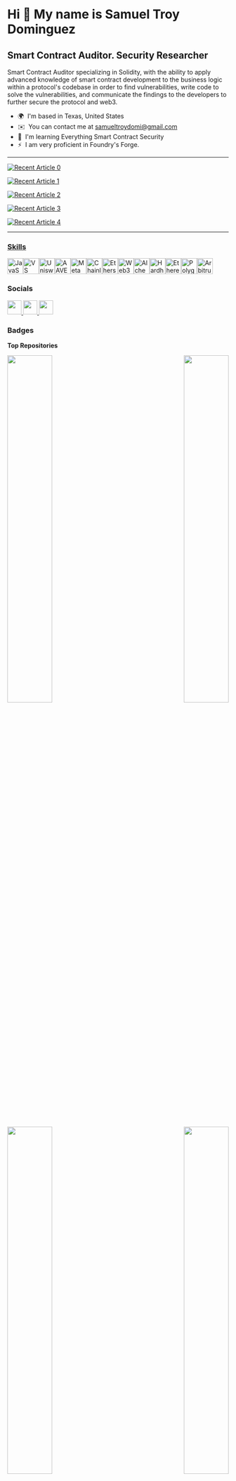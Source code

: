Hi 👋 My name is Samuel Troy Dominguez
======================================

Smart Contract Auditor. Security Researcher
-------------------------------------------

Smart Contract Auditor specializing in Solidity, with the ability to apply advanced knowledge of smart contract development to the business logic within a protocol's codebase in order to find vulnerabilities, write code to solve the vulnerabilities, and communicate the findings to the developers to further secure the protocol and web3.

* 🌍  I'm based in Texas, United States
* ✉️  You can contact me at [samueltroydomi@gmail.com](mailto:samueltroydomi@gmail.com)
* 🧠  I'm learning Everything Smart Contract Security
* ⚡  I am very proficient in Foundry's Forge.

---
<a target="_blank" href="https://github-readme-medium-recent-article.vercel.app/medium/@samtdomi/0"><img src="https://github-readme-medium-recent-article.vercel.app/medium/@samtdomi/0" alt="Recent Article 0"> 

<a target="_blank" href="https://github-readme-medium-recent-article.vercel.app/medium/@samtdomi/1"><img src="https://github-readme-medium-recent-article.vercel.app/medium/@samtdomi/1" alt="Recent Article 1"> 

<a target="_blank" href="https://github-readme-medium-recent-article.vercel.app/medium/@samtdomi/2"><img src="https://github-readme-medium-recent-article.vercel.app/medium/@samtdomi/2" alt="Recent Article 2"> 

<a target="_blank" href="https://github-readme-medium-recent-article.vercel.app/medium/@samtdomi/3"><img src="https://github-readme-medium-recent-article.vercel.app/medium/@samtdomi/3" alt="Recent Article 3"> 

<a target="_blank" href="https://github-readme-medium-recent-article.vercel.app/medium/@samtdomi/4"><img src="https://github-readme-medium-recent-article.vercel.app/medium/@samtdomi/4" alt="Recent Article 4"> 

---

### Skills


<p align="left">
<a href="https://developer.mozilla.org/en-US/docs/Web/JavaScript" target="_blank" rel="noreferrer"><img src="https://raw.githubusercontent.com/danielcranney/readme-generator/main/public/icons/skills/javascript-colored.svg" width="36" height="36" alt="JavaScript" /></a><a href="https://code.visualstudio.com/" target="_blank" rel="noreferrer"><img src="https://raw.githubusercontent.com/danielcranney/readme-generator/main/public/icons/skills/visualstudiocode.svg" width="36" height="36" alt="VS Code" /></a><a href="https://uniswap.org/" target="_blank" rel="noreferrer"><img src="https://raw.githubusercontent.com/danielcranney/readme-generator/main/public/icons/skills/uniswap-colored.svg" width="36" height="36" alt="Uniswap" /></a><a href="https://aave.com/" target="_blank" rel="noreferrer"><img src="https://raw.githubusercontent.com/danielcranney/readme-generator/main/public/icons/skills/aave-colored.svg" width="36" height="36" alt="AAVE" /></a><a href="https://metamask.io/" target="_blank" rel="noreferrer"><img src="https://raw.githubusercontent.com/danielcranney/readme-generator/main/public/icons/skills/metamask-colored.svg" width="36" height="36" alt="MetaMask" /></a><a href="https://chain.link/" target="_blank" rel="noreferrer"><img src="https://raw.githubusercontent.com/danielcranney/readme-generator/main/public/icons/skills/chainlink-colored.svg" width="36" height="36" alt="Chainlink" /></a><a href="https://ethers.io" target="_blank" rel="noreferrer"><img src="https://raw.githubusercontent.com/danielcranney/readme-generator/main/public/icons/skills/ethers-colored.svg" width="36" height="36" alt="Ethers" /></a><a href="https://web3js.readthedocs.io/en/v1.7.1/#" target="_blank" rel="noreferrer"><img src="https://raw.githubusercontent.com/danielcranney/readme-generator/main/public/icons/skills/web3js-colored.svg" width="36" height="36" alt="Web3Js" /></a><a href="https://docs.alchemy.com/alchemy/documentation/alchemy-web3" target="_blank" rel="noreferrer"><img src="https://raw.githubusercontent.com/danielcranney/readme-generator/main/public/icons/skills/alchemy-colored.svg" width="36" height="36" alt="Alchemy" /></a><a href="https://hardhat.org/" target="_blank" rel="noreferrer"><img src="https://raw.githubusercontent.com/danielcranney/readme-generator/main/public/icons/skills/hardhat-colored.svg" width="36" height="36" alt="Hardhat" /></a><a href="https://ethereum.org/en/" target="_blank" rel="noreferrer"><img src="https://raw.githubusercontent.com/danielcranney/readme-generator/main/public/icons/skills/ethereum-colored.svg" width="36" height="36" alt="Ethereum" /></a><a href="https://polygon.technology/" target="_blank" rel="noreferrer"><img src="https://raw.githubusercontent.com/danielcranney/readme-generator/main/public/icons/skills/polygon-colored.svg" width="36" height="36" alt="Polygon" /></a><a href="https://portal.arbitrum.one/" target="_blank" rel="noreferrer"><img src="https://raw.githubusercontent.com/danielcranney/readme-generator/main/public/icons/skills/arbitrum-colored.svg" width="36" height="36" alt="Arbitrum" /></a>
</p>


### Socials

<p align="left"> <a href="https://www.github.com/samtdomi" target="_blank" rel="noreferrer"> <picture> <source media="(prefers-color-scheme: dark)" srcset="https://raw.githubusercontent.com/danielcranney/readme-generator/main/public/icons/socials/github-dark.svg" /> <source media="(prefers-color-scheme: light)" srcset="https://raw.githubusercontent.com/danielcranney/readme-generator/main/public/icons/socials/github.svg" /> <img src="https://raw.githubusercontent.com/danielcranney/readme-generator/main/public/icons/socials/github.svg" width="32" height="32" /> </picture> </a> <a href="https://www.linkedin.com/in/samuel-dominguez-304063155/" target="_blank" rel="noreferrer"> <picture> <source media="(prefers-color-scheme: dark)" srcset="https://raw.githubusercontent.com/danielcranney/readme-generator/main/public/icons/socials/linkedin-dark.svg" /> <source media="(prefers-color-scheme: light)" srcset="https://raw.githubusercontent.com/danielcranney/readme-generator/main/public/icons/socials/linkedin.svg" /> <img src="https://raw.githubusercontent.com/danielcranney/readme-generator/main/public/icons/socials/linkedin.svg" width="32" height="32" /> </picture> </a> <a href="http://www.medium.com/@samtdomi" target="_blank" rel="noreferrer"> <picture> <source media="(prefers-color-scheme: dark)" srcset="https://raw.githubusercontent.com/danielcranney/readme-generator/main/public/icons/socials/medium-dark.svg" /> <source media="(prefers-color-scheme: light)" srcset="https://raw.githubusercontent.com/danielcranney/readme-generator/main/public/icons/socials/medium.svg" /> <img src="https://raw.githubusercontent.com/danielcranney/readme-generator/main/public/icons/socials/medium.svg" width="32" height="32" /> </picture> </a></p>

### Badges

<b>Top Repositories</b>

<div width="100%" align="center"><a href="https://github.com/samtdomi/Audits-Security-Reviews" align="left"><img align="left" width="45%" src="https://github-readme-stats.vercel.app/api/pin/?username=samtdomi&repo=Audits-Security-Reviews&title_color=0891b2&text_color=ffffff&icon_color=0891b2&bg_color=1c1917&hide_border=true&locale=en" /></a><a href="https://github.com/samtdomi/FOundry-Nft" align="right"><img align="right" width="45%" src="https://github-readme-stats.vercel.app/api/pin/?username=samtdomi&repo=FOundry-Nft&title_color=0891b2&text_color=ffffff&icon_color=0891b2&bg_color=1c1917&hide_border=true&locale=en" /></a></div><br /><br /><br /><br /><br /><br /><br />

<br /><br /><br /><br /><br />

<div width="100%" align="center"><a href="https://github.com/samtdomi/Foundry-Lottery" align="left"><img align="left" width="45%" src="https://github-readme-stats.vercel.app/api/pin/?username=samtdomi&repo=Foundry-Lottery&title_color=0891b2&text_color=ffffff&icon_color=0891b2&bg_color=1c1917&hide_border=true&locale=en" /></a><a href="https://github.com/samtdomi/Resume" align="right"><img align="right" width="45%" src="https://github-readme-stats.vercel.app/api/pin/?username=samtdomi&repo=Resume&title_color=0891b2&text_color=ffffff&icon_color=0891b2&bg_color=1c1917&hide_border=true&locale=en" /></a></div>
